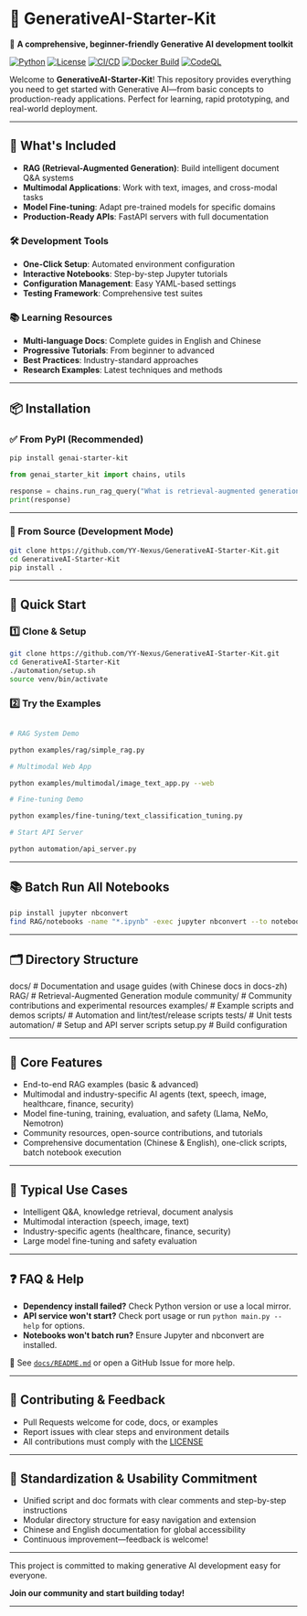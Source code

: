 # 🌟 GenerativeAI-Starter-Kit

🚀 **A comprehensive, beginner-friendly Generative AI development toolkit**

[![Python](https://img.shields.io/badge/Python-3.8+-blue.svg)](https://python.org)
[![License](https://img.shields.io/badge/License-MIT-green.svg)](LICENSE)
[![CI/CD](https://github.com/YY-Nexus/GenerativeAI-Starter-Kit/actions/workflows/ci-cd.yml/badge.svg)](https://github.com/YY-Nexus/GenerativeAI-Starter-Kit/actions/workflows/ci-cd.yml)
[![Docker Build](https://github.com/YY-Nexus/GenerativeAI-Starter-Kit/actions/workflows/docker-build.yml/badge.svg)](https://github.com/YY-Nexus/GenerativeAI-Starter-Kit/actions/workflows/docker-build.yml)
[![CodeQL](https://github.com/YY-Nexus/GenerativeAI-Starter-Kit/actions/workflows/codeql.yml/badge.svg)](https://github.com/YY-Nexus/GenerativeAI-Starter-Kit/actions/workflows/codeql.yml)

Welcome to **GenerativeAI-Starter-Kit**! This repository provides everything you need to get started with Generative AI—from basic concepts to production-ready applications. Perfect for learning, rapid prototyping, and real-world deployment.

---

## 🧠 What's Included

- **RAG (Retrieval-Augmented Generation)**: Build intelligent document Q&A systems
- **Multimodal Applications**: Work with text, images, and cross-modal tasks
- **Model Fine-tuning**: Adapt pre-trained models for specific domains
- **Production-Ready APIs**: FastAPI servers with full documentation

### 🛠️ Development Tools

- **One-Click Setup**: Automated environment configuration
- **Interactive Notebooks**: Step-by-step Jupyter tutorials
- **Configuration Management**: Easy YAML-based settings
- **Testing Framework**: Comprehensive test suites

### 📚 Learning Resources

- **Multi-language Docs**: Complete guides in English and Chinese
- **Progressive Tutorials**: From beginner to advanced
- **Best Practices**: Industry-standard approaches
- **Research Examples**: Latest techniques and methods

---

## 📦 Installation

### ✅ From PyPI (Recommended)

```bash
pip install genai-starter-kit
```

```python
from genai_starter_kit import chains, utils

response = chains.run_rag_query("What is retrieval-augmented generation?")
print(response)
```

---

### 🧪 From Source (Development Mode)

```bash
git clone https://github.com/YY-Nexus/GenerativeAI-Starter-Kit.git
cd GenerativeAI-Starter-Kit
pip install .
```

---

## 🚀 Quick Start

### 1️⃣ Clone & Setup

```bash
git clone https://github.com/YY-Nexus/GenerativeAI-Starter-Kit.git
cd GenerativeAI-Starter-Kit
./automation/setup.sh
source venv/bin/activate
```

### 2️⃣ Try the Examples

```bash

# RAG System Demo

python examples/rag/simple_rag.py

# Multimodal Web App

python examples/multimodal/image_text_app.py --web

# Fine-tuning Demo

python examples/fine-tuning/text_classification_tuning.py

# Start API Server

python automation/api_server.py
```

---

## 📚 Batch Run All Notebooks

```bash
pip install jupyter nbconvert
find RAG/notebooks -name "*.ipynb" -exec jupyter nbconvert --to notebook --execute --inplace {} \;
```

---

## 🗂️ Directory Structure

docs/                         # Documentation and usage guides (with Chinese docs in docs-zh)
RAG/                          # Retrieval-Augmented Generation module
community/                    # Community contributions and experimental resources
examples/                     # Example scripts and demos
scripts/                      # Automation and lint/test/release scripts
tests/                        # Unit tests
automation/                   # Setup and API server scripts
setup.py                      # Build configuration

---

## 🔧 Core Features

- End-to-end RAG examples (basic & advanced)
- Multimodal and industry-specific AI agents (text, speech, image, healthcare, finance, security)
- Model fine-tuning, training, evaluation, and safety (Llama, NeMo, Nemotron)
- Community resources, open-source contributions, and tutorials
- Comprehensive documentation (Chinese & English), one-click scripts, batch notebook execution

---

## 💼 Typical Use Cases

- Intelligent Q&A, knowledge retrieval, document analysis
- Multimodal interaction (speech, image, text)
- Industry-specific agents (healthcare, finance, security)
- Large model fine-tuning and safety evaluation

---

## ❓ FAQ & Help

- **Dependency install failed?** Check Python version or use a local mirror.
- **API service won't start?** Check port usage or run `python main.py --help` for options.
- **Notebooks won't batch run?** Ensure Jupyter and nbconvert are installed.

📖 See [`docs/README.md`](docs/README.md) or open a GitHub Issue for more help.

---

## 🤝 Contributing & Feedback

- Pull Requests welcome for code, docs, or examples
- Report issues with clear steps and environment details
- All contributions must comply with the [LICENSE](LICENSE)

---

## 📐 Standardization & Usability Commitment

- Unified script and doc formats with clear comments and step-by-step instructions
- Modular directory structure for easy navigation and extension
- Chinese and English documentation for global accessibility
- Continuous improvement—feedback is welcome!

---

This project is committed to making generative AI development easy for everyone.

**Join our community and start building today!**

---
